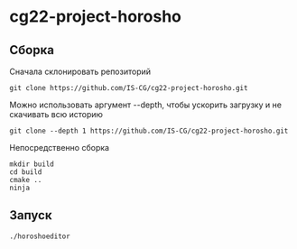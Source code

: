 # cg22-project-horosho

## Сборка

Сначала склонировать репозиторий

```
git clone https://github.com/IS-CG/cg22-project-horosho.git
```

Можно использовать аргумент --depth, чтобы ускорить загрузку и не скачивать всю историю

```
git clone --depth 1 https://github.com/IS-CG/cg22-project-horosho.git
```

Непосредственно сборка

```
mkdir build
cd build
cmake ..
ninja
```

## Запуск

```
./horoshoeditor
```

